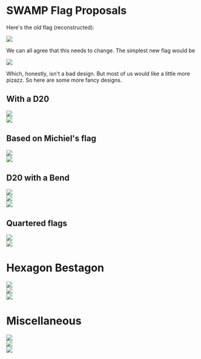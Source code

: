 # SWAMP Flag Proposals

Here's the old flag (reconstructed):

![](current.svg)  

We can all agree that this needs to change. The simplest new flag would be

![](albania.svg)  

Which, honestly, isn't a bad design. But most of us would like a little more pizazz.
So here are some more fancy designs.

## With a D20
![](d20_white.svg)  
![](d20_outline.svg)  

## Based on Michiel's flag
![](michiel.svg)  
![](michiel_d20.svg)  

## D20 with a Bend
![](bend.svg)  
![](bend_small_dragon.svg)  
![](bend_no_dragon.svg)  

## Quartered flags
![](quarter.svg)  
![](quarter_d20.svg)  

# Hexagon Bestagon
![](hex_bend.svg)  
![](hex_nordic.svg)  
![](hex_horizontal.svg)  

# Miscellaneous
![](negative.svg)  
![](silhouette.svg)  
![](peru.svg)  